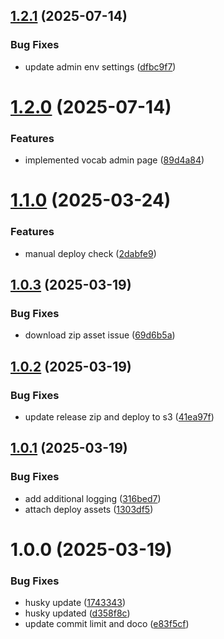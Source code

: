 ## [1.2.1](https://github.com/Kurrawong/ga-prez4-theme/compare/v1.2.0...v1.2.1) (2025-07-14)


### Bug Fixes

* update admin env settings ([dfbc9f7](https://github.com/Kurrawong/ga-prez4-theme/commit/dfbc9f786ee1e9f2b2a917f0b05290a138156432))

# [1.2.0](https://github.com/Kurrawong/ga-prez4-theme/compare/v1.1.0...v1.2.0) (2025-07-14)


### Features

* implemented vocab admin page ([89d4a84](https://github.com/Kurrawong/ga-prez4-theme/commit/89d4a840e553e10458f27b2aec6c0a292e44aad3))

# [1.1.0](https://github.com/Kurrawong/ga-prez4-theme/compare/v1.0.3...v1.1.0) (2025-03-24)


### Features

* manual deploy check ([2dabfe9](https://github.com/Kurrawong/ga-prez4-theme/commit/2dabfe9c16c0652e2d6d370891971a2ee584c1c6))

## [1.0.3](https://github.com/Kurrawong/ga-prez4-theme/compare/v1.0.2...v1.0.3) (2025-03-19)


### Bug Fixes

* download zip asset issue ([69d6b5a](https://github.com/Kurrawong/ga-prez4-theme/commit/69d6b5a2944a26ded77668d627c8efbec8a56406))

## [1.0.2](https://github.com/Kurrawong/ga-prez4-theme/compare/v1.0.1...v1.0.2) (2025-03-19)


### Bug Fixes

* update release zip and deploy to s3 ([41ea97f](https://github.com/Kurrawong/ga-prez4-theme/commit/41ea97fdf2ae9463d591f1fce97a7070493f1dae))

## [1.0.1](https://github.com/Kurrawong/ga-prez4-theme/compare/v1.0.0...v1.0.1) (2025-03-19)


### Bug Fixes

* add additional logging ([316bed7](https://github.com/Kurrawong/ga-prez4-theme/commit/316bed74a78aa3a618016f5b188c8db774d3b506))
* attach deploy assets ([1303df5](https://github.com/Kurrawong/ga-prez4-theme/commit/1303df50dadbc1edc9cd259661272cf4308ae082))

# 1.0.0 (2025-03-19)


### Bug Fixes

* husky update ([1743343](https://github.com/Kurrawong/ga-prez4-theme/commit/1743343d503a9b818bcb4e16c00dbc001086660a))
* husky updated ([d358f8c](https://github.com/Kurrawong/ga-prez4-theme/commit/d358f8c107a475aa94b2f260072693ad8d96f35f))
* update commit limit and doco ([e83f5cf](https://github.com/Kurrawong/ga-prez4-theme/commit/e83f5cf42138786e4f1c8898144ac71d89668d19))
